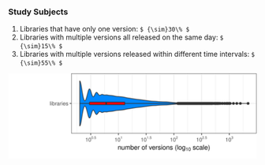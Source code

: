 ### Study Subjects

1. Libraries that have only one version: `$ {\sim}30\% $` 
2. Libraries with multiple versions all released on the same day: `$ {\sim}15\% $`
3. Libraries with multiple versions released within different time intervals:  <!-- .element: class="fragment grow" data-fragment-index="1"--> `$ {\sim}55\% $`

<div align="center">
     <img width="700" src="figures/dataset/version_distribution_red.svg" style="border: 0px; box-shadow: 0 0 0px;"/>
</div>
<!-- .element: class="fragment" data-fragment-index="2" -->


